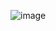 ![image](https://github.com/SRIKANTH-SURA/ReactTabs/assets/121430430/5df21fa9-feda-4125-8fe2-253fb1a0eb7e)
